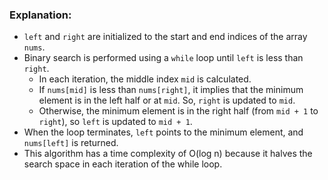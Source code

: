 
### Explanation:

- `left` and `right` are initialized to the start and end indices of the array `nums`.
- Binary search is performed using a `while` loop until `left` is less than `right`.
  - In each iteration, the middle index `mid` is calculated.
  - If `nums[mid]` is less than `nums[right]`, it implies that the minimum element is in the left half or at `mid`. So, `right` is updated to `mid`.
  - Otherwise, the minimum element is in the right half (from `mid + 1` to `right`), so `left` is updated to `mid + 1`.
- When the loop terminates, `left` points to the minimum element, and `nums[left]` is returned.
- This algorithm has a time complexity of O(log n) because it halves the search space in each iteration of the while loop.
